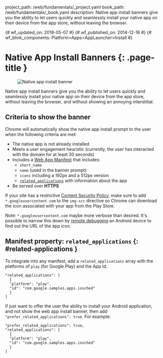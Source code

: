 project_path: /web/fundamentals/_project.yaml
book_path: /web/fundamentals/_book.yaml
description: Native app install banners give you the ability to let users quickly and seamlessly install your native app on their device from the app store, without leaving the browser.

{# wf_updated_on: 2018-05-07 #}
{# wf_published_on: 2014-12-16 #}
{# wf_blink_components: Platform>Apps>AppLauncher>Install #}

# Native App Install Banners {: .page-title }

<div class="attempt-right">
  <figure>
     <img src="images/native-app-install-banner.gif"
          alt="Native app install banner" style="max-height: 500px">
  </figure>
</div>

Native app install banners give you the ability to let users quickly and
seamlessly install your native app on their device from the app store, without
leaving the browser, and without showing an annoying interstitial.

## Criteria to show the banner

Chrome will automatically show the native app install prompt to the user when
the following criteria are met:

* The native app is not already installed
* Meets a user engagement heuristic (currently, the user has interacted
  with the domain for at least 30 seconds)
* Includes a [Web App Manifest](/web/fundamentals/web-app-manifest/) that includes:
    - `short_name`
    - `name` (used in the banner prompt)
    - `icons` including a 192px and a 512px version
    - [`related_applications`](#related-application) with information about the app
* Be served over **HTTPS**


If your site has a restrictive [Content Security Policy](/web/fundamentals/security/csp/),
make sure to add `*.googleusercontent.com` to the `img-src` directive so Chrome
can download the icon associated with your app from the Play Store.

Note: `*.googleusercontent.com` maybe more verbose than desired. It's possible
to narrow this down by [remote debugging](/web/tools/chrome-devtools/remote-debugging/)
an Android device to find out the URL of the app icon.

## Manifest property: `related_applications` {: #related-applications }

To integrate into any manifest, add a `related_applications` array with the
platforms of `play` (for Google Play) and the App Id.


    "related_applications": [
      {
      "platform": "play",
      "id": "com.google.samples.apps.iosched"
      }
    ]


If just want to offer the user the ability to install your Android
application, and not show the web app install banner, then add
`"prefer_related_applications": true`. For example:


    "prefer_related_applications": true,
    "related_applications": [
      {
      "platform": "play",
      "id": "com.google.samples.apps.iosched"
      }
    ]
